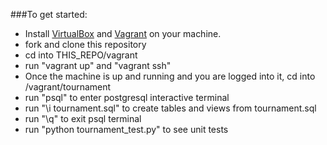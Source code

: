 ###To get started:

- Install [VirtualBox](https://www.virtualbox.org/wiki/Downloads) and [Vagrant](https://www.vagrantup.com/downloads.html) on your machine.
- fork and clone this repository
- cd into THIS_REPO/vagrant
- run "vagrant up" and "vagrant ssh"
- Once the machine is up and running and you are logged into it, cd into /vagrant/tournament
- run "psql" to enter postgresql interactive terminal
- run "\i tournament.sql" to create tables and views from tournament.sql
- run "\q" to exit psql terminal
- run "python tournament_test.py" to see unit tests
